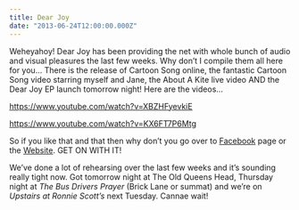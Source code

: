 ```yaml
---
title: Dear Joy
date: "2013-06-24T12:00:00.000Z"
---
```

Weheyahoy! Dear Joy has been providing the net with whole bunch of audio and
visual pleasures the last few weeks. Why don’t I compile them all here for you…
There is the release of Cartoon Song online, the fantastic Cartoon Song video
starring myself and Jane, the About A Kite live video AND the Dear Joy EP launch
tomorrow night! Here are the videos…

https://www.youtube.com/watch?v=XBZHFyevkiE

https://www.youtube.com/watch?v=KX6FT7P6Mtg

So if you like that and that then why don’t you go over to
[Facebook](https://en-gb.facebook.com/dearjoymusic/) page or the
[Website](http://www.dearjoymusic.com/). GET ON WITH IT!

We’ve done a lot of rehearsing over the last few weeks and it’s sounding really
tight now. Got tomorrow night at The Old Queens Head, Thursday night at *The Bus
Drivers Prayer* (Brick Lane or summat) and we’re on *Upstairs at Ronnie Scott’s*
next Tuesday. Cannae wait!